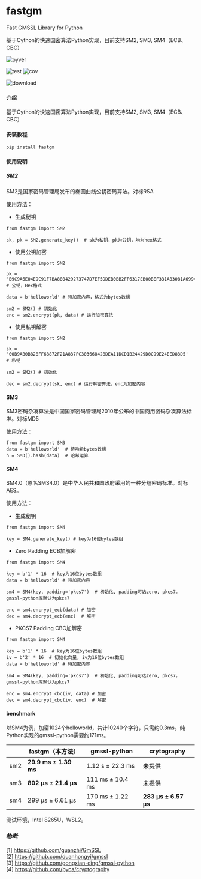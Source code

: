 # fastgm
Fast GMSSL Library for Python  

基于Cython的快速国密算法Python实现，目前支持SM2, SM3, SM4（ECB、CBC）

![pyver](https://img.shields.io/pypi/pyversions/fastgm)

![test](https://raw.githubusercontent.com/wptoux/fastgm/master/reports/tests.svg) ![cov](https://raw.githubusercontent.com/wptoux/fastgm/master/reports/coverage.svg) 

![download](https://img.shields.io/pypi/dm/fastgm)


#### 介绍
基于Cython的快速国密算法Python实现，目前支持SM2, SM3, SM4（ECB、CBC）


#### 安装教程
```
pip install fastgm
```

#### 使用说明

##### SM2
SM2是国家密码管理局发布的椭圆曲线公钥密码算法。对标RSA

使用方法：

+ 生成秘钥
```
from fastgm import SM2

sk, pk = SM2.generate_key()  # sk为私钥，pk为公钥，均为hex格式

```

+ 使用公钥加密

```
from fastgm import SM2

pk = 'B9C9A6E04E9C91F7BA880429273747D7EF5DDEB0BB2FF6317EB00BEF331A83081A6994B8993F3F5D6EADDDB81872266C87C018FB4162F5AF347B483E24620207' # 公钥，Hex格式

data = b'helloworld' # 待加密内容，格式为bytes数组

sm2 = SM2() # 初始化
enc = sm2.encrypt(pk, data) # 运行加密算法

```

+ 使用私钥解密
```
from fastgm import SM2

sk = '00B9AB0B828FF68872F21A837FC303668428DEA11DCD1B24429D0C99E24EED83D5'  # 私钥

sm2 = SM2() # 初始化

dec = sm2.decrypt(sk, enc) # 运行解密算法，enc为加密内容

```

#### SM3
SM3密码杂凑算法是中国国家密码管理局2010年公布的中国商用密码杂凑算法标准。对标MD5

使用方法：

```
from fastgm import SM3
data = b'helloworld'  # 待哈希bytes数组
h = SM3().hash(data)  # 哈希运算

```

#### SM4
SM4.0（原名SMS4.0）是中华人民共和国政府采用的一种分组密码标准。对标AES。

使用方法：

+ 生成秘钥
```
from fastgm import SM4

key = SM4.generate_key() # key为16位bytes数组
```

+ Zero Padding ECB加解密
```
from fastgm import SM4

key = b'1' * 16  # key为16位bytes数组
data = b'helloworld' # 待加密内容

sm4 = SM4(key, padding='pkcs7')  # 初始化, padding可选zero, pkcs7。gmssl-python库默认为pkcs7

enc = sm4.encrypt_ecb(data) # 加密
dec = sm4.decrypt_ecb(enc)  # 解密

```

+ PKCS7 Padding CBC加解密
```
from fastgm import SM4

key = b'1' * 16  # key为16位bytes数组
iv = b'2' * 16  # 初始化向量, iv为16位bytes数组
data = b'helloworld' # 待加密内容

sm4 = SM4(key, padding='pkcs7')  # 初始化, padding可选zero, pkcs7。gmssl-python库默认为pkcs7

enc = sm4.encrypt_cbc(iv, data) # 加密
dec = sm4.decrypt_cbc(iv, enc)  # 解密

```
#### benchmark
以SM4为例，加密1024个helloworld，共计10240个字符，只需约0.3ms。纯Python实现的gmssl-python需要约171ms。


|   |fastgm（本方法）|gmssl-python|crytography|
|-  |---------------|------------|-----------|
|sm2|**29.9 ms ± 1.39 ms**|1.12 s ± 22.3 ms|未提供|
|sm3|**802 µs ± 21.4 µs**|111 ms ± 10.4 ms|未提供|
|sm4|299 µs ± 6.61 µs|170 ms ± 1.22 ms| **283 µs ± 6.57 µs**|

测试环境，Intel 8265U，WSL2。

### 参考
[1] https://github.com/guanzhi/GmSSL  
[2] https://github.com/duanhongyi/gmssl  
[3] https://github.com/gongxian-ding/gmssl-python  
[4] https://github.com/pyca/cryptography